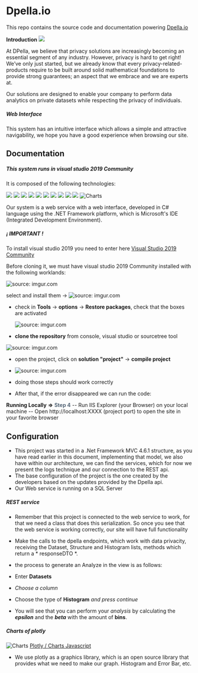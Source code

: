# Dpella.io
This repo contains the source code and documentation powering [Dpella.io](https://www.dpella.io/ "Dpella.io")

 **Introduction**  ![](https://img.shields.io/badge/Dpella.io-Demo-success)
 
At DPella, we believe that privacy solutions are increasingly becoming an essential segment of any industry. However, privacy is hard to get right! We’ve only just started, but we already know that every privacy-related-products require to be built around solid mathematical foundations to provide strong guarantees; an aspect that we embrace and we are experts at.

Our solutions are designed to enable your company to perform data analytics on private datasets while respecting the privacy of individuals.

##### Web Interface 
This system has an intuitive interface which allows a simple and attractive navigability, we hope you have a good experience when browsing our site.

## Documentation

##### This system runs in visual studio 2019 Community

It is composed of the following technologies:

 ![](https://img.shields.io/badge/Visual%20Studio%202019-IDE%20Community-inactive)
  ![](https://img.shields.io/badge/MVC-architecture%20pattern-success)
  ![](https://img.shields.io/badge/Service%20REST-Web%20Api-success)
 ![](https://img.shields.io/badge/C%23-Backend-green)
 ![](https://img.shields.io/badge/HTML5-HiperText%20Markup%20language-informational)
 ![](https://img.shields.io/badge/CSS-styles-9cf)
 ![](https://img.shields.io/badge/Razor-Markup%20syntax-blue)
 ![](https://img.shields.io/badge/Entity%20Framework-6.x-blue) 
 ![](https://img.shields.io/badge/Newtonsoft%20JSON-12.0.3-blue)
 ![](https://img.shields.io/badge/MvcContrib-2.0.95-blue)
 ![Charts](https://img.shields.io/badge/plotly.com%2Fjavascript-Charts-blue)

Our system is a web service with a web interface, developed in C# language using the .NET Framework platform, which is Microsoft's IDE (Integrated Development Environment).

#####  ¡ IMPORTANT !

To install visual studio 2019 you need to enter here  [Visual Studio 2019 Community](https://visualstudio.microsoft.com/es/thank-you-downloading-visual-studio/?sku=Community&rel=16 "Visual Studio 2019 Community")

Before cloning it, we must have visual studio 2019 Community installed with the following worklands:

<img src="https://i.imgur.com/OSVH976.png" title="source: imgur.com" />

select and install them -> <img src="https://i.imgur.com/BO7MRVn.png" title="source: imgur.com" />

 - check in **Tools** -> **options** -> **Restore packages**, check that the boxes are activated
 
   <img src="https://i.imgur.com/Fx9kIwV.png" title="source: imgur.com" />

- **clone the repository** from console, visual studio or sourcetree tool
<img src="https://i.imgur.com/DkUcNGN.png" title="source: imgur.com" />

- open the project, click on **solution "project"** -> **compile project**
 -  <img src="https://i.imgur.com/M1w7oUS.png" title="source: imgur.com" />
 
 - doing those steps should work correctly


- After that, if the error disappeared we can run the code:

**Running Locally**  **=>** <span style="color: #567;">**Step 4**</span>
-- Run IIS Explorer (your Browser) on your local machine
-- Open http://localhost:XXXX (project port) to open the site in your favorite browser


## Configuration

- This project was started in a .Net Framework MVC 4.6.1 structure, as you have read earlier in this document, implementing that model, we also have within our architecture, we can find the services, which for now we present the logs technique and our connection to the REST api.
- The base configuration of the project is the one created by the developers based on the updates provided by the Dpella api.
- Our Web service is running on a SQL Server

##### REST service
- Remember that this project is connected to the web service to work, for that we need a class that does this serialization. So once you see that the web service is working correctly, our site will have full functionality
- Make the calls to the dpella endpoints, which work with data privacity, receiving the Dataset, Structure and Histogram lists, methods which return a * responseDTO *.

- the process to generate an Analyze in the view is as follows:
 - Enter **Datasets**
 - *Choose a column*
 - Choose the type of **Histogram** *and press continue*
 - You will see that you can perform your *analysis* by calculating the ***epsilon*** and the ***beta*** with the amount of **bins**.

##### Charts of plotly 
![Charts](https://img.shields.io/badge/plotly.com%2Fjavascript-Charts-9cf) [Plotly / Charts Javascript](https://plotly.com/javascript/error-bars/#horizontal-error-bars "Plotly / Charts Javascript")
- We use plotly as a graphics library, which is an open source library that provides what we need to make our graph. Histogram and Error Bar, etc.
